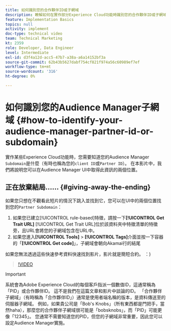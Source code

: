 ```yaml
---
title: 如何識別您的合作夥伴ID或子網域
description: 瞭解如何在實作部分Experience Cloud功能時識別您的合作夥伴ID或子網域，以及可在Audience Manager UI中取得此ID的兩個位置。
feature: Implementation Basics
topics: null
activity: implement
doc-type: technical video
team: Technical Marketing
kt: 2359
role: Developer, Data Engineer
level: Intermediate
exl-id: d3f4a12d-acc5-47b7-a38a-a6a14152bf3a
source-git-commit: 62b43b5627dabf754cf821f974a56c60989ef7ef
workflow-type: tm+mt
source-wordcount: '316'
ht-degree: 0%

---
```


# 如何識別您的Audience Manager子網域 {#how-to-identify-your-audience-manager-partner-id-or-subdomain}

實作某些Experience Cloud功能時，您需要知道您的Audience Manager `Subdomain`是什麼（有時也稱為您的`client ID`或`Partner ID`）。 在本影片中，我們將說明您可以在Audience Manager UI中取得此資訊的兩個位置。

## 正在放棄結局…… {#giving-away-the-ending}

如果您只想在不觀看此短片的情況下跳入並找到它，您可以在UI中的兩個位置找到您的`Partner Subdomain`：

1. 如果您已建立[!UICONTROL rule-based]特徵，請按一下&#x200B;**[!UICONTROL Get Trait URL]**
   [!UICONTROL Get Trait URL]位於該資料夾中特徵清單的特徵旁，且URL會將您的子網域包含在URL中。
1. 如果您進入&#x200B;**[!UICONTROL Tools]** > **[!UICONTROL Tags]**&#x200B;介面並按一下容器的「**[!UICONTROL Get code]**」，子網域會朝向Akamai行的結尾

如果您無法透過這些快速參考資料快速找到影片，影片就是簡短合約。 ：)

>[!VIDEO](https://video.tv.adobe.com/v/25922/?quality=12)

>[!IMPORTANT]
>
>系統會為Adobe Experience Cloud的每個客戶指派一個數值ID，這通常稱為「PID」或合作夥伴ID。 這不是我們在這篇文章和影片中談論的ID。 「合作夥伴子網域」（有時稱為「合作夥伴ID」）通常是使用者端名稱的版本，是資料傳送至的伺服器子網域。 例如，如果貴公司是「Bob&#39;s Knobs」（所有東西都是門把手，當然haha），那麼您的合作夥伴子網域很可能是「bobsknobs」，而「PID」可能更像「12345」。 您通常不需要知道您的PID，但您的子網域非常重要，因此您可以設定Audience Manager實施。
>

